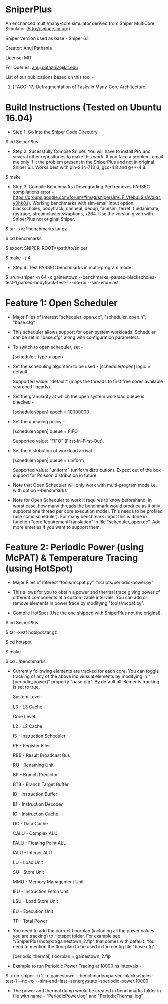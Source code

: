 # SniperPlus
An enchanced multi/many-core simulator derived from Sniper MultiCore Simulator (http://snipersim.org).

Sniper Version used as base - Sniper 6.1

Creator: Anuj Pathania

License: MIT

For Queries: anuj.pathania@kit.edu

List of our publications based on this tool -

1. [TACO' 17] Defragmentation of Tasks in Many-Core Architecture.



# Build Instructions (Tested on Ubuntu 16.04)

* Step 1: Go into the Sniper Code Directory

$ cd SniperPlus

* Step 2: Sucessfully Compile Sniper. You will have to install PIN and several other repositories to make this work. If you face a problem, email me only if it the problem present in the SniperPlus and not in original Sniper 6.1. Works best with pin-2.14-71313, gcc-4.8 and g++-4.8.

$ make

* Step 3: Compile Benchmarks (Downgrading Perl removes PARSEC compilations error - https://groups.google.com/forum/#!msg/snipersim/LF_VfebuLSI/AVdiq4y0hk8J). Working benchmarks with sim-small input option: blackscholes, bodytrack, canneal, dedup, facesim, ferret, fluidanimate, raytrace, streamcluster,swaptions, x264. Use the version given with SniperPlus not original Sniper.

$ tar -xvzf benchmarks.tar.gz

$ cd benchmarks

$ export SNIPER_ROOT=/path/to/sniper

$ make - j 4

* Step 4: Test PARSEC benchmarks in multi-program mode.

$ ./run-sniper -n 64 -c gainestown --benchmarks=parsec-blackscholes-test-1,parsec-bodytrack-test-1 --no-roi --sim-end=last





# Feature 1: Open Scheduler 

* Major Files of Interest "scheduler_open.cc", "scheduler_open.h", "base.cfg"

* This scheduler allows support for open system workloads. Scheduler can be set in "base.cfg" along with configuration parameters. 

* To switch to open scheduler, set -

	[scheduler]
	type = open

* Set the scheduling algorithm to be used -
	[scheduler/open]
	logic = default

  Supported value: "default" (maps the threads to first free cores available searched linearly).

* Set the granularity at which the open system workload queue is checked -

	[scheduler/open]
	epoch = 10000000

* Set the queueing policy -
	
	[scheduler/open]
	queue = FIFO

  Supported value: "FIFO" (First-In-First-Out).

* Set the distribution of workload arrival -

	[scheduler/open]
	queue = uniform


   Supported value: "uniform" (uniform distribution). Expect out of the box support for Poisson distribution in future.

* Note that Open Scheduler will only work with multi-program mode i.e. with option --benchmarks

* Note for Open Scheduler to work it requires to know beforehand, in worst case, how many threads the benchmark would produce as it only supports one thread per core execution model. This needs to be profiled (use static scheduler). For many benchmark+input this is done in function "coreRequirementTranslation" in file "scheduler_open.cc". Add more enteries if you want to support them.



# Feature 2: Periodic Power (using McPAT) & Temperature Tracing (using HotSpot)

* Major Files of Interest "tools/mcpat.py", "scripts/periodic-power.py"

* This allows for you to obtain a power and thermal trace giving power of different components at a customizable intervals. You can add or remove elements in power trace by modifying "tools/mcpat.py".

* Compile HotSpot (Use the one shipped with SniperPlus not the original).

$ cd SniperPlus

$ tar -xvzf hotspot.tar.gz

$ cd hotspot

$ make

$ cd ../benchmarks

* Currently following elements are tracked for each core. You can toggle  tracking of any of the above indiviusual elements by modifying in "[periodic_power]" property "base.cfg". By default all elements tracking is set to true.

  System Level:

  L3 - L3 Cache

  Core Level:

  L2 - L2 Cache

  IS - Instruction Scheduler

  RF - Register Files

  RBB - Result Broadcast Bus

  RU - Renaming Unit

  BP - Branch Predictor

  BTB - Branch Target Buffer

  IB - Instruction Buffer

  ID - Instruction Decoder

  IC - Instruction Cache

  DC - Data Cache

  CALU - Complex ALU

  FALU - Floating Point ALU

  IALU - Integer ALU

  LU - Load Unit

  SU - Store Unit

  MMU - Memory Management Unit

  IFU - Instruction Fetch Unit

  LSU - Load Store Unit

  EU  - Execution Unit

  TP - Total Power

* You need to add the correct floorplan (including all the power values you are tracking) to Hotspot folder. For example see "/SniperPlus/hotspot/gainestown_2.flp" that comes with default. You need to mention the floorplan to be used in the config file "base.cfg".

	[periodic_thermal]
	floorplan = gainestown_2.flp

* Example to run Perioidic Power Tracing at 10000 ns intervals -

$ ./run-sniper -n 2 -c gainestown  --benchmarks=parsec-blackscholes-test-1 --no-roi --sim-end=last -senergystats -speriodic-power:10000

* The power and thermal dump would be created in benchmarks folder in file with name - "PeriodicPower.log" and "PeriodicThermal.log"

